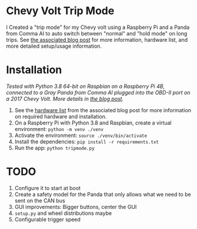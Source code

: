 # Chevy Volt Trip Mode

I Created a "trip mode" for my Chevy volt using a Raspberry Pi and a Panda from Comma AI to auto switch between "normal" and "hold mode" on long trips. See [the associated blog post](https://seanlaplante.com/2021/11/13/hacking-my-chevy-volt-to-auto-switch-driving-modes-for-efficiency/) for more information, hardware list, and more detailed setup/usage information.

# Installation

_Tested with Python 3.8 64-bit on Raspbian on a Raspberry Pi 4B, connected to a Gray Panda from Comma AI plugged into the OBD-II port on a 2017 Chevy Volt. More details in [the blog post](https://seanlaplante.com/2021/11/13/hacking-my-chevy-volt-to-auto-switch-driving-modes-for-efficiency/)._

1. See the [hardware list](https://seanlaplante.com/2021/11/13/hacking-my-chevy-volt-to-auto-switch-driving-modes-for-efficiency/) from the associated blog post for more information on required hardware and installation.
1. On a Raspberry Pi with Python 3.8 and Raspbian, create a virtual environment: `python -m venv ./venv`
1. Activate the environment: `source ./venv/bin/activate`
1. Install the dependencies: `pip install -r requirements.txt`
1. Run the app: `python tripmode.py`

# TODO

1. Configure it to start at boot
1. Create a safety model for the Panda that only allows what we need to be sent on the CAN bus
1. GUI improvements: Bigger buttons, center the GUI
1. `setup.py` and wheel distributions maybe
1. Configurable trigger speed
